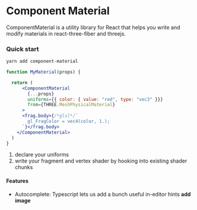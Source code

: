 # Component Material


ComponentMaterial is a utility library for React that helps you write and modify materials in react-three-fiber and threejs.

### Quick start
```bash
yarn add component-material
```

```jsx
function MyMaterial(props) {

  return (
      <ComponentMaterial 
        {...props}
        uniforms={{ color: { value: "red", type: "vec3" }}} 
        from={THREE.MeshPhysicalMaterial}
      >
      <frag.body>{/*glsl*/`
        gl_FragColor = vec4(color, 1.);
      `}</frag.body>
    </ComponentMaterial>
  )
}
```

1. declare your uniforms
2. write your fragment and vertex shader by hooking into existing shader chunks

#### Features

- Autocomplete: Typescript lets us add a bunch useful in-editor hints
**add image**

